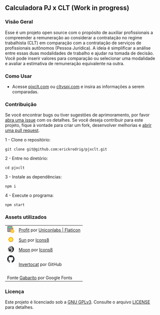 ## Calculadora PJ x CLT (Work in progress)

<!-- ~imagem ilustrativa~ -->

### Visão Geral

Esse é um projeto open source com o propósito de auxiliar profissionais a compreender a remuneração ao considerar a contratação no regime trabalhista (CLT) em comparação com a contratação de serviços de profissionais autônomos (Pessoa Jurídica). A ideia é simplificar a análise entre essas duas modalidades de trabalho e ajudar na tomada de decisão. Você pode inserir valores para comparação ou selecionar uma modalidade e avaliar a estimativa de remuneração equivalente na outra.

### Como Usar

- Acesse <a href="https://pjxclt.com" target="_blank">pjxclt.com</a> ou <a href="https://cltvspj.com" target="_blank">cltvspj.com</a> e insira as informações a serem comparadas. 


### Contribuição

Se você encontrar bugs ou tiver sugestões de aprimoramento, por favor [abra uma issue](https://github.com/erickrodrig/pjxclt/issues) com os detalhes. Se você deseja contribuir para este projeto, fique à vontade para criar um fork, desenvolver melhorias e [abrir uma pull request](https://github.com/erickrodrig/pjxclt/pulls).

1 - Clone o repositório: 

```
git clone git@github.com:erickrodrig/pjxclt.git
```

2 - Entre no diretório: 

```
cd pjxclt
```

3 - Instale as dependências:

```
npm i
```

4 - Execute o programa: 

```
npm start
```


### Assets utilizados

<table>
    <tr>
        <td><img src="./src/assets/images/profit.png" width="24" height="24"/></td>
        <td><a target="_blank" href="https://www.flaticon.com/free-icon/profit_6020518">Profit</a> por <a target="_blank" href="https://www.flaticon.com/authors/uniconlabs">Uniconlabs | Flaticon</a></td>
    </tr>
    <tr>
        <td><img src="./src/assets/images/icons8-sun.svg" width="24" height="24"/></td>
        <td><a target="_blank" href="https://icons8.com/icon/15352/sun">Sun</a> por <a target="_blank" href="https://icons8.com">Icons8</a></td>
    </tr>
    <tr>
        <td><img src="./src/assets/images/icons8-moon-48.png" width="24" height="24"/></td>
        <td><a target="_blank" href="https://icons8.com/icon/OvZGKMO8vAju/moon">Moon</a> por <a target="_blank" href="https://icons8.com">Icons8</a></td>
    </tr>
    <tr>
        <td><img src="./src/assets/images/github-mark.svg" width="24" height="24"/></td>
        <td rowspan="2"><a target="_blank" href="https://github.com/logos">Invertocat</a> por GitHub</td>
    </tr>
    <tr>
        <td><img src="./src/assets/images/github-mark-white.svg" width="24" height="24"/></td>
    </tr>
    <tr>
        <td colspan="2">Fonte <a target="_blank" href="https://fonts.google.com/specimen/Gabarito">Gabarito</a> por Google Fonts</td>
    </tr>
</table>


### Licença

Este projeto é licenciado sob a <a href="https://www.gnu.org/licenses/gpl-3.0.html" target="_blank">GNU GPLv3</a>. Consulte o arquivo [LICENSE](LICENSE) para detalhes.
